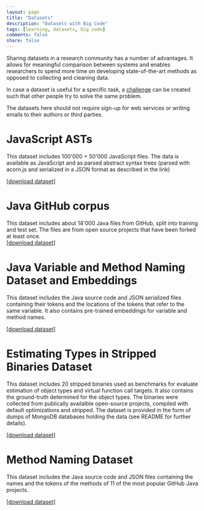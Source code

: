 ```yaml
---
layout: page
title: "Datasets"
description: "Datasets with Big Code"
tags: [learning, datasets, big code]
comments: false
share: false
---
```


Sharing datasets in a research community has a number of advantages. It allows for meaningful comparison between systems and enables researchers to spend more time on developing state-of-the-art methods as opposed to collecting and cleaning data.

In case a dataset is useful for a specific task, a <a href="/challenges">challenge</a> can be created such that other people try to solve the same problem.

The datasets here should not require sign-up for web services or writing emails to their authors or third parties.


<div class="highlightitem">
<h1 id="javascript-asts">JavaScript ASTs</h1>

<p>This dataset includes 100'000 + 50'000 JavaScript files. The data is available as JavaScript and as parsed abstract syntax trees (parsed with acorn.js and serialized in a JSON format as described in the link)<br>

<a href="http://www.srl.inf.ethz.ch/js150.php">[download dataset]</a></p>
</div>


<div class="highlightitem">
<h1 id="githubjava">Java GitHub corpus</h1>

<p>This dataset includes about 14'000 Java files from GitHub, split into training and test set.
The files are from open source projects that have been forked at least once.
<br/>
<a href="http://groups.inf.ed.ac.uk/cup/javaGithub/">[download dataset]</a></p>
</div>

<div class="highlightitem">
<h1 id="naturalize">Java Variable and Method Naming Dataset and Embeddings</h1>

<p>This dataset includes the Java source code and JSON serialized files containing their tokens and the locations of the tokens that refer to the same variable. It also contains pre-trained embeddings for variable and method names.<br/>

<a href="http://groups.inf.ed.ac.uk/cup/naturalize/">[download dataset]</a></p>
</div>


<div class="highlightitem">
<h1 id="estimatingTypesDataset">Estimating Types in Stripped Binaries Dataset</h1>

<p>This dataset includes 20 stripped binaries used as benchmarks for evaluate estimation of object types and virtual function call targets. 
It also contains the ground-truth determined for the object types. 
The binaries were collected from publically availalble open-source projects, compiled with default optimizations and stripped.
The dataset is provided in the form of dumps of MongoDB databases holding the data (see README for further details).
<br/>

<a href="http://1drv.ms/1Ry62lI">[download dataset]</a></p>
</div>


<!-- Removed because sign-up is required

<div class="highlightitem">
<h1 id="like2dropsData">Similarity of code fragments Dataset</h1>

<p>This dataset includes 3 different collections that provide pairs of code fragments with our tool's similarity score, the users' similarity score and the code's meta-data</p>
<p>The dataset is provided as a MongoExport database holding the data (see README for further details).
<br/>

<a href="http://check.useast.appfog.ctl.io/download">[download dataset]</a></p>
</div>

-->

<div class="highlightitem">
<h1 id="methodnaming">Method Naming Dataset</h1>

<p>This dataset includes the Java source code and JSON files containing the names and the tokens
of the methods of 11 of the most popular GitHub Java projects.</p>

<a href="http://groups.inf.ed.ac.uk/cup/codeattention/">[download dataset]</a></p>
</div>

